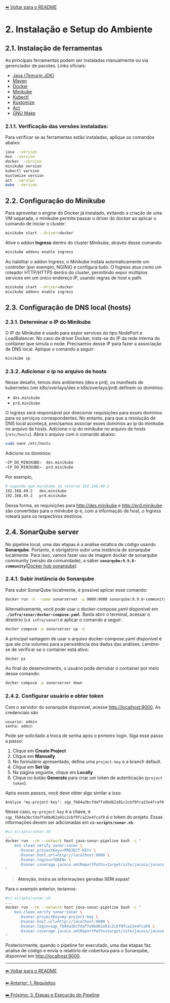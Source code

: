 [⬅️ Voltar para o README](../README.md#requirements#estrutura-da-documentação)

# 2. Instalação e Setup do Ambiente

## 2.1. Instalação de ferramentas

As principais ferramentas podem ser instaladas manualmente ou via gerenciador de pacotes. Links oficiais:

- [Java (Temurin JDK)](https://adoptium.net/pt-BR/temurin/releases?version=21)
- [Maven](https://maven.apache.org/install.html)
- [Docker](https://docs.docker.com/engine/install/ubuntu/)
- [Minikube](https://minikube.sigs.k8s.io/docs/start/)
- [Kubectl](https://kubernetes.io/docs/tasks/tools/)
- [Kustomize](https://kubectl.docs.kubernetes.io/installation/kustomize/)
- [Act](https://nektosact.com/installation/)
- [GNU Make](https://www.gnu.org/software/make/#download)

### 2.1.1. Verificação das versões instaladas:

Para verificar se as ferramentas estão instaladas, aplique os comandos abaixo:

```bash
java --version
mvn --version
docker --version
minikube version
kubectl version
kustomize version
act --version
make --version
```

## 2.2. Configuração do Minikube

Para aproveitar o engine do Docker já instalado, evitando a criação de uma VM separada, o minikube permite passar o driver do docker ao aplicar o comando de iniciar o cluster:

```bash
minikube start --driver=docker
```

Ative o addon **Ingress** dentro do cluster Minikube, através desse comando:

```bash
minikube addons enable ingress
```

Ao habilitar o addon Ingress, o Minikube instala automaticamente um controller (por exemplo, NGINX) e configura tudo. O Ingress atua como um roteador HTTP/HTTPS dentro do cluster, permitindo expor múltiplos services em um único endereço IP, usando regras de host e path.

```bash
minikube start --driver=docker
minikube addons enable ingress
```

## 2.3. Configuração de DNS local (hosts)

### 2.3.1. Determinar o IP do Minikube

O IP do Minikube é usado para expor services do tipo NodePort e LoadBalancer. No caso de driver Docker, trata-se do IP da rede interna do container que simula o node. Precisamos desse IP para fazer a associação de DNS local. Aplique o comando a seguir:

```bash
minikube ip
```

### 2.3.2. Adicionar o ip no arquivo de hosts

Nesse desafio, temos dois ambientes (des e prd), os manifests de kubernetes (ver k8s/overlays/des e k8s/overlays/prd) definem os domínios:

- `des.minikube`
- `prd.minikube`

O ingress será responsável por direcionar requisições para esses domínios para os serviços correspondentes.
No entanto, para que a resolução de DNS local aconteça, precisamos associar esses domínios ao ip do minikube no arquivo de hosts.
Adicione o ip do minikube no arquivo de hosts (`/etc/hosts`). Abra o arquivo com o comando abaixo:

```bash
sudo nano /etc/hosts
```

Adicione os domínios:

```bash
<IP_DO_MINIKUBE>  des.minikube
<IP_DO_MINIKUBE>  prd.minikube
```

Por exemplo,

```bash
# supondo que minikube ip retorne 192.168.49.2
192.168.49.2   des.minikube
192.168.49.2   prd.minikube
```

Dessa forma, as requisições para http://des.minikube e http://prd.minikube são convertidas para o minikube ip e, com a informação de host, o Ingress roteará para os respectivos destinos.

## 2.4. SonarQube server

No pipeline local, uma das etapas é a análise estática de código usando **Sonarqube**. Portanto, é obrigatório subir uma instância de sonarqube localmente. Para isso, vamos fazer uso de imagem docker de sonarqube community (versão da comunidade), a saber **`sonarqube:9.9.8-community`**([Docker hub sonarqube](https://hub.docker.com/_/sonarqube/)).

### 2.4.1. Subir instância do Sonarqube

Para subir SonarQube localmente, é possível aplicar esse comando:

```bash
docker run -d --name sonarserver -p 9000:9000 sonarqube:9.9.8-community
```

Alternativamente, você pode usar o docker-compose.yaml disponível em **`./infra/sonar/docker-compose.yaml`**. Basta abrir o terminal, acessar o diretório (`cd infra/sonar`) e aplicar o comando a seguir:

```bash
docker compose -p sonarserver up -d
```

A principal vantagem de usar o arquivo docker-compose.yaml disponível é que ele cria volumes para a persistência dos dados das análises.
Lembre-se de verificar se o container está ativo:

```bash
docker ps
```

Ao final do desenvolmento, o usuário pode derrubar o container por meio desse comando:

```bash
docker compose -p sonarserver down
```

### 2.4.2. Configurar usuário e obter token

Com o servidor do sonarqube disponível, acesse [http://localhost:9000](http://localhost:9000).
As credenciais são

```
usuario: admin
senha: admin
```

Pode ser solicitado a troca de senha após o primeiro login.
Siga esse passo a passo:

1. Clique em **Create Project**
1. Clique em **Manually**
1. No formulário apresentado, defina uma `project-key` e a branch default.
1. Clique em **Set Up**
1. Na página seguinte, clique em **Locally**
1. Clique no botão **Generate** para criar um token de autenticação (`project token`).

Após esses passos, você deve obter algo similar a isso:

```
Analyze "my-project-key": sqp_fb84a3bcfdaffa9bd62a91c2cbf9fca22e4fcaf0
```

Nesse caso, `my-project-key` é a chave, e `sqp_fb84a3bcfdaffa9bd62a91c2cbf9fca22e4fcaf0` é o token do projeto. Essas informações devem ser adicionadas em **`ci-scripts/sonar.sh`**.

```bash
#ci-scripts/sonar.sh
...
docker run --rm --network host java-sonar-pipeline bash -c "
    mvn clean verify sonar:sonar \
      -Dsonar.projectKey=<PROJECT-KEY> \
      -Dsonar.host.url=http://localhost:9000 \
      -Dsonar.login=<TOKEN> \
      -Dsonar.coverage.jacoco.xmlReportPaths=target/site/jacoco/jacoco.xml
"
```

> **Atenção, insira as informações geradas SEM aspas!**

Para o exemplo anterior, teríamos:

```bash
#ci-scripts/sonar.sh
...
docker run --rm --network host java-sonar-pipeline bash -c "
    mvn clean verify sonar:sonar \
      -Dsonar.projectKey=my-project-key \
      -Dsonar.host.url=http://localhost:9000 \
      -Dsonar.login=sqp_fb84a3bcfdaffa9bd62a91c2cbf9fca22e4fcaf0 \
      -Dsonar.coverage.jacoco.xmlReportPaths=target/site/jacoco/jacoco.xml
"
```

Posteriormente, quando o pipeline for executado, uma das etapas faz analise de código e envia o relatório de cobertura para o Sonarqube, disponível em [http://localhost:9000](http://localhost:9000).

---

[⬅️ Voltar para o README](../README.md#requirements#estrutura-da-documentação)

[⬅️ Anterior: 1. Requisitos](./01-requisitos.md)

[➡️ Próximo: 3. Etapas e Execução do Pipeline](./03-pipeline.md)
